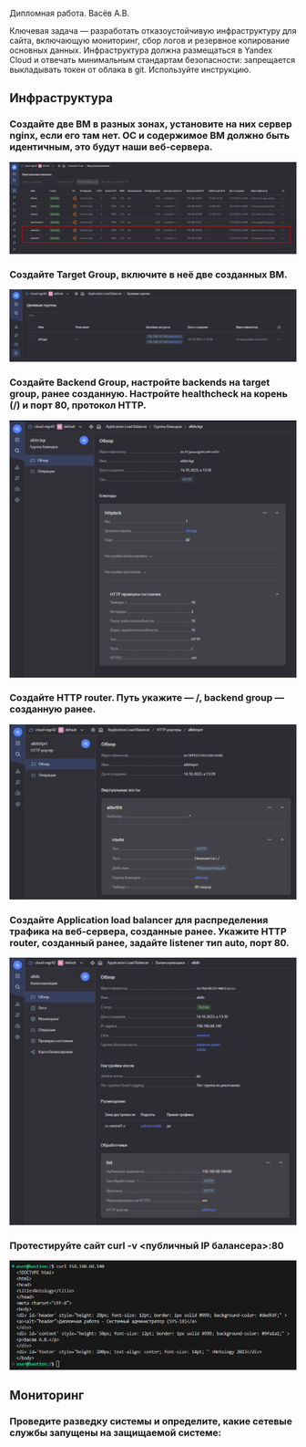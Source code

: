 Дипломная работа. Васёв А.В.

Ключевая задача — разработать отказоустойчивую инфраструктуру для сайта, включающую мониторинг, сбор логов и резервное копирование основных данных. Инфраструктура должна размещаться в Yandex Cloud и отвечать минимальным стандартам безопасности: запрещается выкладывать токен от облака в git. Используйте инструкцию.

## Инфраструктура

### Создайте две ВМ в разных зонах, установите на них сервер nginx, если его там нет. ОС и содержимое ВМ должно быть идентичным, это будут наши веб-сервера.

![alt text](https://github.com/rus42/SYS-18_diplom/blob/main/vm_website.png)

### Создайте Target Group, включите в неё две созданных ВМ.

![alt text](https://github.com/rus42/SYS-18_diplom/blob/main/target_group_vm_website.png)

### Создайте Backend Group, настройте backends на target group, ранее созданную. Настройте healthcheck на корень (/) и порт 80, протокол HTTP.

![alt text](https://github.com/rus42/SYS-18_diplom/blob/main/backend_group_vm_website.png)

### Создайте HTTP router. Путь укажите — /, backend group — созданную ранее.

![alt text](https://github.com/rus42/SYS-18_diplom/blob/main/http_router_vm_website.png)

### Создайте Application load balancer для распределения трафика на веб-сервера, созданные ранее. Укажите HTTP router, созданный ранее, задайте listener тип auto, порт 80.

![alt text](https://github.com/rus42/SYS-18_diplom/blob/main/application_load_balancer_vm_website.png)

### Протестируйте сайт curl -v <публичный IP балансера>:80

![alt text](https://github.com/rus42/SYS-18_diplom/blob/main/curl.png)


## Мониторинг

### Проведите разведку системы и определите, какие сетевые службы запущены на защищаемой системе:
